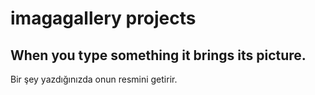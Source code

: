 # imagagallery projects
 

When you type something it brings its picture.
-------------------------------------------------------------------------------------------------------------------------------------------------------------------------
Bir şey yazdığınızda onun resmini getirir. 
